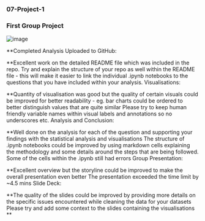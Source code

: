 ### 07-Project-1
### First Group Project

![image](https://user-images.githubusercontent.com/89948865/167365700-9917f249-a6b9-459d-80a2-0652e3b49f51.png) 

**Completed Analysis Uploaded to GitHub:

**Excellent work on the detailed README file which was included in the repo.
Try and explain the structure of your repo as well within the README file - this will make it easier to link the individual .ipynb notebooks to the questions that you have included within your analysis.
Visualisations:

**Quantity of visualisation was good but the quality of certain visuals could be improved for better readability - eg. bar charts could be ordered to better distinguish values that are quite similar
Please try to keep human friendly variable names within visual labels and annotations so no underscores etc.
Analysis and Conclusion:

**Well done on the analysis for each of the question and supporting your findings with the statistical analysis and visualisations
The structure of .ipynb notebooks could be improved by using markdown cells explaining the methodology and some details around the steps that are being followed.
Some of the cells within the .ipynb still had errors
Group Presentation:

**Excellent overview but the storyline could be improved to make the overall presentation even better
The presentation exceeded the time limit by ~4.5 mins
Slide Deck:

**The quality of the slides could be improved by providing more details on the specific issues encountered while cleaning the data for your datasets
Please try and add some context to the slides containing the visualisations **
